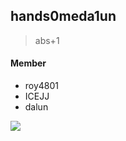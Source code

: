 ## hands0meda1un

> abs+1

#### Member

* roy4801
* ICEJJ
* dalun

![](https://i.imgur.com/oXVneJt.jpg)
